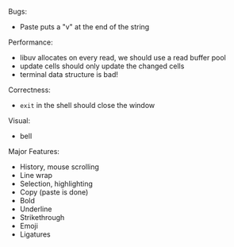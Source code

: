 Bugs:

* Paste puts a "v" at the end of the string

Performance:

* libuv allocates on every read, we should use a read buffer pool
* update cells should only update the changed cells
* terminal data structure is bad!

Correctness:

* `exit` in the shell should close the window

Visual:

* bell

Major Features:

* History, mouse scrolling
* Line wrap
* Selection, highlighting
* Copy (paste is done)
* Bold
* Underline
* Strikethrough
* Emoji
* Ligatures


